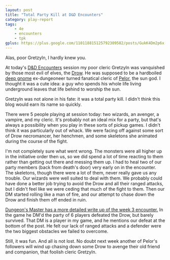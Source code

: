 ```yaml
---
layout: post
title: "Total Party Kill at D&D Encounters"
category: play-report
tags: 
    - 4e
    - encounters
    - tpk
gplus: https://plus.google.com/110118815125792309582/posts/GukK4Dm2p6x    
---
```


Alas, poor Gretzyln, I hardly knew you.

At today's [D&D Encounters][1] session my poor cleric Gretzyln was vanquished by those most evil of elves, the [Drow][2]. He was supposed to be a hardboiled [deep gnome][3] ex-dungeoneer turned fanatical cleric of [Pelor][4], the sun god. I thought it was a cute idea: a guy who spends his whole life living underground leaves that life behind to worship the sun.

Gretzyln was not alone in his fate: it was a total party kill. I didn't think this blog would earn its name so quickly.

There were 5 people playing at session today: two wizards, an avenger, a vampire, and my cleric. It's probably not an ideal mix for a party, but that's always a possibility when you play in these sorts of pickup games. I didn't think it was particularly out of whack. We were facing off against some sort of Drow necromancer, her henchmen, and some skeletons she animated during the course of the fight.

I'm not completely sure what went wrong. The monsters were all higher up in the initiative order then us, so we did spend a lot of time reacting to them rather than getting out there and messing them up. I had to heal two of our party members (back from death's door) very early on in the encounter. The skeletons, though there were a lot of them, never really gave us any trouble. Our wizards were well suited to deal with them. We probably could have done a better job trying to avoid the Drow and all their ranged attacks, but I didn't feel like we were ceding that much of the fight to them. Then our DM started rolling like a man of fire, and our attempt to chase down the Drow and finish them off ended in ruin.

[Dungeon's Master has a more detailed write up of the week 3 encounter.][5] In the game he DM'd the party of 6 players defeated the Drow, but barely survived. That DM is a player in my game, and he mentions our defeat at the bottom of the post. He felt our lack of ranged attacks and a defender were the two biggest obstacles we failed to overcome.

Still, it was fun. And all is not lost. No doubt next week another of Pelor's followers will wind up chasing down some Drow to avenge their old friend and companion, that foolish cleric Gretzyln.


[1]: /blog/dnd-encounters
[2]: http://en.wikipedia.org/wiki/Drow_(Dungeons_%26_Dragons)
[3]: http://en.wikipedia.org/wiki/Svirfneblin
[4]: http://en.wikipedia.org/wiki/Pelor
[5]: http://dungeonsmaster.com/2012/06/dd-encounters-web-of-the-spider-queen-week-3/
